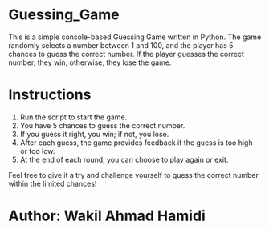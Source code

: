 # Guessing_Game

This is a simple console-based Guessing Game written in Python. The game randomly selects a number between 1 and 100, and the player has 5 chances to guess the correct number. If the player guesses the correct number, they win; otherwise, they lose the game.

# Instructions
1. Run the script to start the game.
2. You have 5 chances to guess the correct number.
3. If you guess it right, you win; if not, you lose.
4. After each guess, the game provides feedback if the guess is too high or too low.
5. At the end of each round, you can choose to play again or exit.

Feel free to give it a try and challenge yourself to guess the correct number within the limited chances!

# Author: Wakil Ahmad Hamidi
